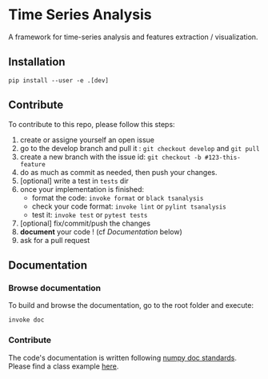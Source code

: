 # Time Series Analysis

A framework for time-series analysis and features extraction / visualization.

## Installation

```
pip install --user -e .[dev]
```

## Contribute

To contribute to this repo, please follow this steps:
1. create or assigne yourself an open issue
2. go to the develop branch and pull it : `git checkout develop` and `git pull`
3. create a new branch with the issue id: `git checkout -b #123-this-feature`
4. do as much as commit as needed, then push your changes.
5. [optional] write a test in `tests` dir
6. once your implementation is finished:
    - format the code: `invoke format` or `black tsanalysis`
    - check your code format: `invoke lint` or `pylint tsanalysis`
    - test it: `invoke test` or `pytest tests`
7. [optional] fix/commit/push the changes
8. **document** your code ! (cf *Documentation* below)
9. ask for a pull request

## Documentation

### Browse documentation

To build and browse the documentation, go to the root folder and execute:

```
invoke doc
```

### Contribute

The code's documentation is written following [numpy doc standards](https://numpydoc.readthedocs.io/en/latest/format.html). Please find a class example [here](https://numpydoc.readthedocs.io/en/latest/example.html#example).
